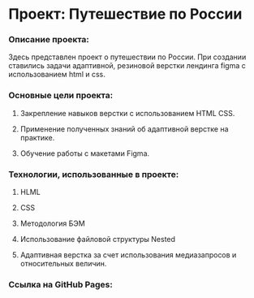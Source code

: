 # Проект: Путешествие по России


### Описание проекта:
Здесь представлен проект о путешествии по России.
При создании ставились задачи адаптивной, резиновой верстки лендинга figma с использованием html и css.


### Основные цели проекта:
1. Закрепление навыков верстки с использованием HTML CSS.

2. Применение полученных знаний об адаптивной верстке на практике.

3. Обучение работы с макетами Figma.


### Технологии, использованные в проекте:
1. HLML

2. CSS

3. Методология БЭМ

4. Использование файловой структуры Nested

5. Адаптивная верстка за счет использования медиазапросов и относительных величин.

### Ссылка на GitHub Pages:



